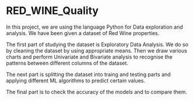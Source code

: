 # RED_WINE_Quality
In this project, we are using the language Python for Data exploration and analysis. We have been given a dataset of Red Wine properties. 

The first part of studying the dataset is Exploratory Data Analysis. We do so by cleaning the dataset by using appropriate means. Then we draw various charts and perform Univariate and Bivariate analysis to recognise the patterns between different columns of the dataset.

The next part is splitting the dataset into traing and testing parts and applying different ML algorithms to predict certain values.

The final part is to check the accuracy of the models and to compare them.
